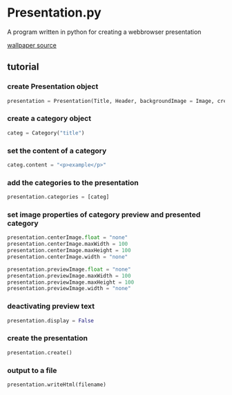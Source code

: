 # Presentation.py

A program written in python for creating a webbrowser presentation

[wallpaper source](https://pixahive.com/photo/desktop-wallpaper-8/)

## tutorial

### create Presentation object
```py
presentation = Presentation(Title, Header, backgroundImage = Image, credits = Name)
```
### create a category object
```py
categ = Category("title") 
```    
### set the content of a category
```py
categ.content = "<p>example</p>"
```
### add the categories to the presentation
```py
presentation.categories = [categ]
```
    
### set image properties of category preview and presented category
```py
presentation.centerImage.float = "none"
presentation.centerImage.maxWidth = 100
presentation.centerImage.maxHeight = 100
presentation.centerImage.width = "none"

presentation.previewImage.float = "none"
presentation.previewImage.maxWidth = 100
presentation.previewImage.maxHeight = 100
presentation.previewImage.width = "none"
```
    
### deactivating preview text
```py
presentation.display = False
```
    
### create the presentation
```py
presentation.create()
```

### output to a file
```py
presentation.writeHtml(filename)
```
